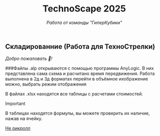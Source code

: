 <header>

<!--
  <<< Author notes: Course header >>>
  Include a 1280×640 image, course title in sentence case, and a concise description in emphasis.
  In your repository settings: enable template repository, add your 1280×640 social image, auto delete head branches.
  Add your open source license, GitHub uses MIT license.
-->

# TechnoScape 2025

_Работа от команды "ГиперКубики"_

</header>

## Складированние (Работа для ТехноСтрелки)

_Добро пожаловать :tada:!_

###Файлы .alp открываются с помощью программы AnyLogic. В них представлена сама схема и расчитано время передвижения.
Работа выполнена в 2д и 3д форматах перейти в объёмное ихображение можно, выбрать режим отображения 

В файлах .xlsx находятся все таблицы с расчетами стоимостей.

> [!IMPORTANT]
> В таблицах находятся формулы, вы можете проверить их наличие, нажав на ячейку.


 [Не рикролл]((https://www.youtube.com/watch?v=dQw4w9WgXcQ))

<footer>


</footer>
